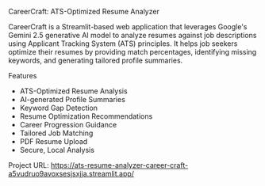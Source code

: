 CareerCraft: ATS-Optimized Resume Analyzer

CareerCraft is a Streamlit-based web application that leverages Google's Gemini 2.5 generative AI model to analyze resumes against job descriptions using Applicant Tracking System (ATS) principles. It helps job seekers optimize their resumes by providing match percentages, identifying missing keywords, and generating tailored profile summaries.



 Features

- ATS-Optimized Resume Analysis
- AI-generated Profile Summaries
- Keyword Gap Detection
- Resume Optimization Recommendations
- Career Progression Guidance
- Tailored Job Matching
- PDF Resume Upload
- Secure, Local Analysis




Project URL: https://ats-resume-analyzer-career-craft-a5vudruo9avoxsesjsxjja.streamlit.app/
